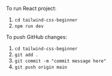 To run React project:

1. `cd tailwind-css-beginner`
2. `npm run dev`

To push GitHub changes:

1. `cd tailwind-css-beginner`
2. `git add .`
3. `git commit -m "commit message here"`
4. `git push origin main`
